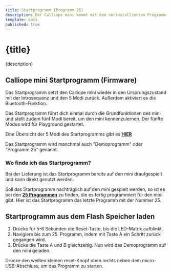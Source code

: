 ```yaml
---
title: Startprogramm (Programm 25)
description: Der Calliope mini kommt mit dem vorinstallierten Programm, das dir einen Startpunkt in der Nutzung bieten soll.
template: docs
published: true
---
```


<script>
// import {Button} from '@svelteness/kit-docs';
</script>

# {title}

{description}

## Calliope mini Startprogramm (Firmware)

Das Startprogramm setzt den Calliope mini wieder in den Ursprungszustand mit der Introsequenz und den 5 Modi zurück. Außerdem aktiviert es die Bluetooth-Funktion.

Das Startprogramm führt dich einmal durch die Grundfunktionen des mini und stellt zudem fünf Modi bereit, um den mini kennenzulernen. Der fünfte Modus wird für Playground gestartet.

Eine Übersicht der 5 Modi des Startprogramms gibt es **[HIER](https://calliope.cc/los-geht-s/erste-schritte#turquoise)** 

<!-- :::admonition type="note" -->
Das Startprogramm wird manchmal auch "Demoprogramm" oder "Programm 25" genannt.
<!-- ::: -->

### Wo finde ich das Startprogramm?

Bei der Lieferung ist das Startprogramm bereits auf den mini draufgespielt und kann direkt genutzt werden.

Soll das Startprogramm nachträglich auf den mini gespielt werden, so ist es bei den **[25 Programmen](https://calliope.cc/calliope-mini/25programme)** zu finden, die es fertig programmiert für den mini gibt. Hier ist das Startprogramm das letzte Programm mit der Nummer 25.

## Startprogramm aus dem Flash Speicher laden

1. Drücke für 5-6 Sekunden die Reset-Taste, bis die LED-Matrix aufblinkt.  
2. Navigiere bis zum 25. Programm, indem mit Taste A ein Schritt zurück gegangen wird.  
3. Drücke die Taste A und B gleichzeitig. Nun wird das Demoprogramm auf den mini geladen.  


<!-- <Button type="raised" href='https://calliope.cc/media/pages/calliope-mini/25programme/589dc979af-1601938460/25originalprogramme.zip' >25 Programme hier herunterladen</Button> -->

<!-- :::admonition type="tip" -->
Drücke den weißen kleinen reset-Knopf oben rechts neben dem micro-USB-Abschluss, um das Programm zu starten.
<!-- ::: -->